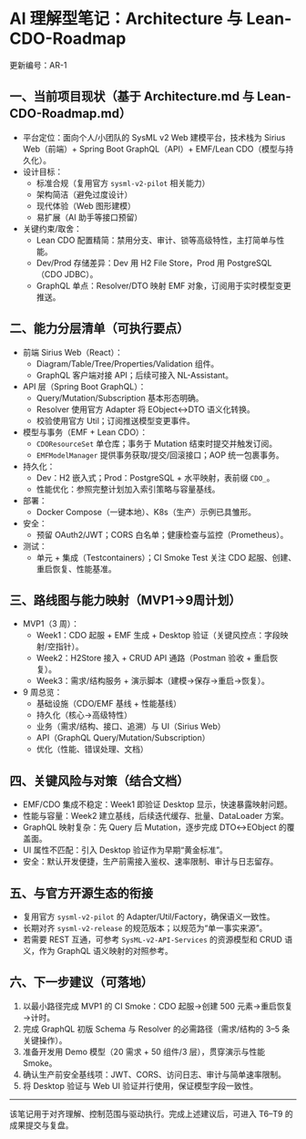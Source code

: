 # AI 理解型笔记：Architecture 与 Lean-CDO-Roadmap

更新编号：AR-1

## 一、当前项目现状（基于 Architecture.md 与 Lean-CDO-Roadmap.md）
- 平台定位：面向个人/小团队的 SysML v2 Web 建模平台，技术栈为 Sirius Web（前端）+ Spring Boot GraphQL（API）+ EMF/Lean CDO（模型与持久化）。
- 设计目标：
  - 标准合规（复用官方 `sysml-v2-pilot` 相关能力）
  - 架构简洁（避免过度设计）
  - 现代体验（Web 图形建模）
  - 易扩展（AI 助手等接口预留）
- 关键约束/取舍：
  - Lean CDO 配置精简：禁用分支、审计、锁等高级特性，主打简单与性能。
  - Dev/Prod 存储差异：Dev 用 H2 File Store，Prod 用 PostgreSQL（CDO JDBC）。
  - GraphQL 单点：Resolver/DTO 映射 EMF 对象，订阅用于实时模型变更推送。

## 二、能力分层清单（可执行要点）
- 前端 Sirius Web（React）：
  - Diagram/Table/Tree/Properties/Validation 组件。
  - GraphQL 客户端对接 API；后续可接入 NL-Assistant。
- API 层（Spring Boot GraphQL）：
  - Query/Mutation/Subscription 基本形态明确。
  - Resolver 使用官方 Adapter 将 EObject↔DTO 语义化转换。
  - 校验使用官方 Util；订阅推送模型变更事件。
- 模型与事务（EMF + Lean CDO）：
  - `CDOResourceSet` 单仓库；事务于 Mutation 结束时提交并触发订阅。
  - `EMFModelManager` 提供事务获取/提交/回滚接口；AOP 统一包裹事务。
- 持久化：
  - Dev：H2 嵌入式；Prod：PostgreSQL + 水平映射，表前缀 `CDO_`。
  - 性能优化：参照完整计划加入索引策略与容量基线。
- 部署：
  - Docker Compose（一键本地）、K8s（生产）示例已具雏形。
- 安全：
  - 预留 OAuth2/JWT；CORS 白名单；健康检查与监控（Prometheus）。
- 测试：
  - 单元 + 集成（Testcontainers）；CI Smoke Test 关注 CDO 起服、创建、重启恢复、性能基准。

## 三、路线图与能力映射（MVP1→9周计划）
- MVP1（3 周）：
  - Week1：CDO 起服 + EMF 生成 + Desktop 验证（关键风控点：字段映射/空指针）。
  - Week2：H2Store 接入 + CRUD API 通路（Postman 验收 + 重启恢复）。
  - Week3：需求/结构服务 + 演示脚本（建模→保存→重启→恢复）。
- 9 周总览：
  - 基础设施（CDO/EMF 基线 + 性能基线）
  - 持久化（核心→高级特性）
  - 业务（需求/结构、接口、追溯）与 UI（Sirius Web）
  - API（GraphQL Query/Mutation/Subscription）
  - 优化（性能、错误处理、文档）

## 四、关键风险与对策（结合文档）
- EMF/CDO 集成不稳定：Week1 即验证 Desktop 显示，快速暴露映射问题。
- 性能与容量：Week2 建立基线，后续迭代缓存、批量、DataLoader 方案。
- GraphQL 映射复杂：先 Query 后 Mutation，逐步完成 DTO↔EObject 的覆盖面。
- UI 属性不匹配：引入 Desktop 验证作为早期“黄金标准”。
- 安全：默认开发便捷，生产前需接入鉴权、速率限制、审计与日志留存。

## 五、与官方开源生态的衔接
- 复用官方 `sysml-v2-pilot` 的 Adapter/Util/Factory，确保语义一致性。
- 长期对齐 `sysml-v2-release` 的规范版本；以规范为“单一事实来源”。
- 若需要 REST 互通，可参考 `SysML-v2-API-Services` 的资源模型和 CRUD 语义，作为 GraphQL 语义映射的对照参考。

## 六、下一步建议（可落地）
1) 以最小路径完成 MVP1 的 CI Smoke：CDO 起服→创建 500 元素→重启恢复→计时。
2) 完成 GraphQL 初版 Schema 与 Resolver 的必需路径（需求/结构的 3–5 条关键操作）。
3) 准备开发用 Demo 模型（20 需求 + 50 组件/3 层），贯穿演示与性能 Smoke。
4) 确认生产前安全基线项：JWT、CORS、访问日志、审计与简单速率限制。
5) 将 Desktop 验证与 Web UI 验证并行使用，保证模型字段一致性。

---
该笔记用于对齐理解、控制范围与驱动执行。完成上述建议后，可进入 T6–T9 的成果提交与复盘。
